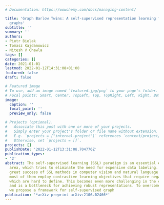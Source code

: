 ```yaml
---
# Documentation: https://wowchemy.com/docs/managing-content/

title: 'Graph Barlow Twins: A self-supervised representation learning framework for
  graphs'
subtitle: ''
summary: ''
authors:
- Piotr Bielak
- Tomasz Kajdanowicz
- Nitesh V Chawla
tags: []
categories: []
date: 2021-01-01
lastmod: 2022-01-12T14:31:08+01:00
featured: false
draft: false

# Featured image
# To use, add an image named `featured.jpg/png` to your page's folder.
# Focal points: Smart, Center, TopLeft, Top, TopRight, Left, Right, BottomLeft, Bottom, BottomRight.
image:
  caption: ''
  focal_point: ''
  preview_only: false

# Projects (optional).
#   Associate this post with one or more of your projects.
#   Simply enter your project's folder or file name without extension.
#   E.g. `projects = ["internal-project"]` references `content/project/deep-learning/index.md`.
#   Otherwise, set `projects = []`.
projects: []
publishDate: '2022-01-12T13:31:08.704776Z'
publication_types:
- '2'
abstract: The self-supervised learning (SSL) paradigm is an essential exploration
  area, which tries to eliminate the need for expensive data labeling. Despite the
  great success of SSL methods in computer vision and natural language processing,
  most of them employ contrastive learning objectives that require negative samples,
  which are hard to define. This becomes even more challenging in the case of graphs
  and is a bottleneck for achieving robust representations. To overcome such limitations,
  we propose a framework for self-supervised graph
publication: '*arXiv preprint arXiv:2106.02466*'
---
```


